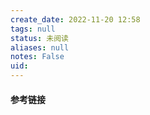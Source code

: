 ```yaml
---
create_date: 2022-11-20 12:58
tags: null
status: 未阅读 
aliases: null
notes: False
uid: 
---
```



#### 参考链接

